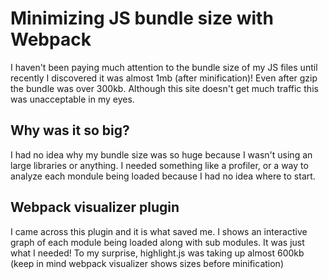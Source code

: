 # Minimizing JS bundle size with Webpack

I haven't been paying much attention to the bundle size of my JS files until recently I discovered it was almost 1mb (after minification)! Even after gzip the bundle was over 300kb. Although this site doesn't get much traffic this was unacceptable in my eyes.

## Why was it so big?

I had no idea why my bundle size was so huge because I wasn't using an large libraries or anything. I needed something like a profiler, or a way to analyze each mondule being loaded because I had no idea where to start.

## Webpack visualizer plugin

I came across this plugin and it is what saved me. I shows an interactive graph of each module being loaded along with sub modules. It was just what I needed! To my surprise, highlight.js was taking up almost 600kb (keep in mind webpack visualizer shows sizes before minification)